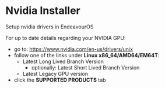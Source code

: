 # Nvidia Installer
Setup nvidia drivers in EndeavourOS

For up to date details regarding your NVIDIA GPU:
- go to: https://www.nvidia.com/en-us/drivers/unix
- follow one of the links under **Linux x86_64/AMD64/EM64T**:
  - Latest Long Lived Branch Version
    - optionally: Latest Short Lived Branch Version
  - Latest Legacy GPU version
- click the **SUPPORTED PRODUCTS** tab
